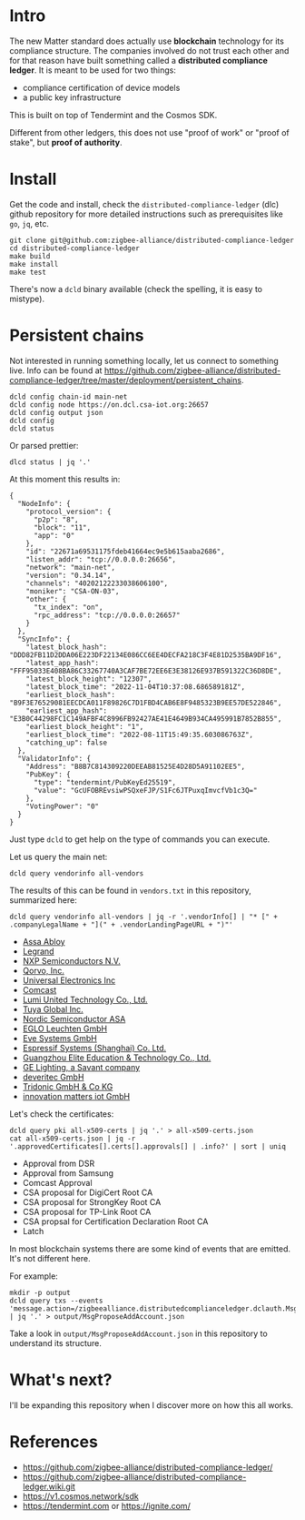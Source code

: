# Intro

The new Matter standard does actually use **blockchain** technology for its compliance structure. The companies involved do not trust each other and for that reason have built something called a **distributed compliance ledger**. It is meant to be used for two things:
* compliance certification of device models
* a public key infrastructure

This is built on top of Tendermint and the Cosmos SDK.

Different from other ledgers, this does not use "proof of work" or "proof of stake", but **proof of authority**.

# Install

Get the code and install, check the `distributed-compliance-ledger` (dlc) github repository for more detailed instructions such as prerequisites like `go`, `jq`, etc.

```
git clone git@github.com:zigbee-alliance/distributed-compliance-ledger
cd distributed-compliance-ledger
make build
make install
make test
```

There's now a `dcld` binary available (check the spelling, it is easy to mistype).

# Persistent chains

Not interested in running something locally, let us connect to something live. Info can be found at <https://github.com/zigbee-alliance/distributed-compliance-ledger/tree/master/deployment/persistent_chains>.

```
dcld config chain-id main-net
dcld config node https://on.dcl.csa-iot.org:26657
dcld config output json
dcld config
dcld status
```

Or parsed prettier:

```
dlcd status | jq '.'
```

At this moment this results in:

```
{
  "NodeInfo": {
    "protocol_version": {
      "p2p": "8",
      "block": "11",
      "app": "0"
    },
    "id": "22671a69531175fdeb41664ec9e5b615aaba2686",
    "listen_addr": "tcp://0.0.0.0:26656",
    "network": "main-net",
    "version": "0.34.14",
    "channels": "40202122233038606100",
    "moniker": "CSA-ON-03",
    "other": {
      "tx_index": "on",
      "rpc_address": "tcp://0.0.0.0:26657"
    }
  },
  "SyncInfo": {
    "latest_block_hash": "DDD82FB11D2DDA06E223DF22134E086CC6EE4DECFA218C3F4E81D2535BA9DF16",
    "latest_app_hash": "FFF95033E408BA86C33267740A3CAF7BE72EE6E3E38126E937B591322C36D8DE",
    "latest_block_height": "12307",
    "latest_block_time": "2022-11-04T10:37:08.686589181Z",
    "earliest_block_hash": "B9F3E76529081EECDCA011F89826C7D1FBD4CAB6E8F9485323B9EE57DE522846",
    "earliest_app_hash": "E3B0C44298FC1C149AFBF4C8996FB92427AE41E4649B934CA495991B7852B855",
    "earliest_block_height": "1",
    "earliest_block_time": "2022-08-11T15:49:35.603086763Z",
    "catching_up": false
  },
  "ValidatorInfo": {
    "Address": "B8B7C814309220DEEAB81525E4D28D5A91102EE5",
    "PubKey": {
      "type": "tendermint/PubKeyEd25519",
      "value": "GcUFOBREvsiwPSQxeFJP/S1Fc6JTPuxqImvcfVb1c3Q="
    },
    "VotingPower": "0"
  }
}
```

Just type `dcld` to get help on the type of commands you can execute.

Let us query the main net:

```
dcld query vendorinfo all-vendors
```

The results of this can be found in `vendors.txt` in this repository, summarized here:

```
dcld query vendorinfo all-vendors | jq -r '.vendorInfo[] | "* [" + .companyLegalName + "](" + .vendorLandingPageURL + ")"'
```

* [Assa Abloy](http://www.yalehome.com)
* [Legrand](https://www.legrand.com)
* [NXP Semiconductors N.V.](https://www.nxp.com)
* [Qorvo, Inc.](https://www.qorvo.com/)
* [Universal Electronics Inc](https://www.uei.com/)
* [Comcast]()
* [Lumi United Technology Co., Ltd.](https://www.aqara.com/)
* [Tuya Global Inc.]()
* [Nordic Semiconductor ASA](https://www.nordicsemi.com)
* [EGLO Leuchten GmbH](https://www.eglo.com/en/)
* [Eve Systems GmbH](https://www.evehome.com)
* [Espressif Systems (Shanghai) Co. Ltd.](https://www.espressif.com)
* [Guangzhou Elite Education & Technology Co., Ltd.](https://longan.link/)
* [GE Lighting, a Savant company](https://www.gelighting.com/)
* [deveritec GmbH](https://deveritec.de)
* [Tridonic GmbH & Co KG](https://www.tridonic.com)
* [innovation matters iot GmbH](https://www.innovation-matters.at/)

Let's check the certificates:

```
dcld query pki all-x509-certs | jq '.' > all-x509-certs.json
cat all-x509-certs.json | jq -r '.approvedCertificates[].certs[].approvals[] | .info?' | sort | uniq
```

* Approval from DSR
* Approval from Samsung
* Comcast Approval
* CSA proposal for DigiCert Root CA
* CSA proposal for StrongKey Root CA
* CSA proposal for TP-Link Root CA
* CSA propsal for Certification Declaration Root CA
* Latch

In most blockchain systems there are some kind of events that are emitted. It's not different here.

For example:

```
mkdir -p output
dcld query txs --events 'message.action=/zigbeealliance.distributedcomplianceledger.dclauth.MsgProposeAddAccount' | jq '.' > output/MsgProposeAddAccount.json
```

Take a look in `output/MsgProposeAddAccount.json` in this repository to understand its structure.

# What's next?

I'll be expanding this repository when I discover more on how this all works.

# References

* https://github.com/zigbee-alliance/distributed-compliance-ledger/
* https://github.com/zigbee-alliance/distributed-compliance-ledger.wiki.git
* https://v1.cosmos.network/sdk
* https://tendermint.com or https://ignite.com/
